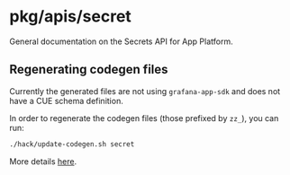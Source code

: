 # pkg/apis/secret

General documentation on the Secrets API for App Platform.

## Regenerating codegen files

Currently the generated files are not using `grafana-app-sdk` and does not have a CUE schema definition.

In order to regenerate the codegen files (those prefixed by `zz_`), you can run:
```sh
./hack/update-codegen.sh secret
```

More details [here](https://github.com/grafana/grafana/tree/main/hack#kubernetes-hack-alert).